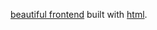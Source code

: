 [beautiful frontend](https://drewsmallz.github.io) built with [html](https://en.wikipedia.org/wiki/HTML).
